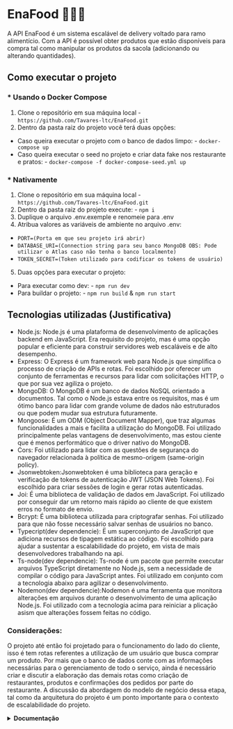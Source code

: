 #  EnaFood :motor_scooter::hotdog::fries:

A API EnaFood é um sistema escalável de delivery voltado para ramo alimentício. Com a API é possível obter produtos que estão disponíveis para compra tal como manipular os produtos da sacola (adicionando ou alterando quantidades).

## Como executar o projeto

### * Usando o Docker Compose

1. Clone o repositório em sua máquina local  -  `https://github.com/Tavares-ltc/EnaFood.git`
2. Dentro da pasta raiz do projeto você terá duas opções:
  * Caso queira executar o projeto com o banco de dados limpo: -  `docker-compose up`
  * Caso queira executar o seed no projeto e criar data fake nos restaurante e pratos: - `docker-compose -f docker-compose-seed.yml up`

### * Nativamente

1. Clone o repositório em sua máquina local  -  `https://github.com/Tavares-ltc/EnaFood.git`
2. Dentro da pasta raiz do projeto execute: -  `npm i`
3. Duplique o arquivo .env.exemple e renomeie para .env
4. Atribua valores as variáveis de ambiente no arquivo .env:
  - `PORT=(Porta em que seu projeto irá abrir)`
  - `DATABASE_URI=(Connection string para seu banco MongoDB OBS: Pode utilizar o Atlas caso não tenha o banco localmente)`
  - `TOKEN_SECRET=(Token utilizado para codificar os tokens de usuário)`
5. Duas opções para executar o projeto:
* Para executar como dev: - `npm run dev`
* Para buildar o projeto: - `npm run build` & `npm run start`

## Tecnologias utilizadas (Justificativa)


- Node.js: Node.js é uma plataforma de desenvolvimento de aplicações backend em JavaScript. Era requisito do projeto, mas é uma opção popular e eficiente para construir servidores web escaláveis e de alto desempenho. 
- Express: O Express é um framework web para Node.js que simplifica o processo de criação de APIs e rotas. Foi escolhido por oferecer um conjunto de ferramentas e recursos para lidar com solicitações HTTP, o que por sua vez agiliza o projeto.
- MongoDB: O MongoDB é um banco de dados NoSQL orientado a documentos. Tal como o Node.js estava entre os requisitos, mas é um ótimo banco para lidar com grande volume de dados não estruturados ou que podem mudar sua estrutura futuramente. 
- Mongoose: É um ODM (Object Document Mapper), que traz algumas funcionalidades a mais e facilita a utilização do MongoDB. Foi utilizado principalmente pelas vantagens de desenvolvimento, mas estou ciente que é menos performático que o driver nativo do MongoDB.
- Cors: Foi utilizado para lidar com as questões de segurança do navegador relacionada à política de mesmo-origem (same-origin policy).
- Jsonwebtoken:Jsonwebtoken é uma biblioteca para geração e verificação de tokens de autenticação JWT (JSON Web Tokens). Foi escolhido para criar sessões de login e gerar rotas autenticadas.
- Joi: É uma biblioteca de validação de dados em JavaScript. Foi utilizado por conseguir dar um retorno mais rápido ao cliente de que existem erros no formato de envio.
- Bcrypt: É uma biblioteca utilizada para criptografar senhas. Foi utilizado para que não fosse necessário salvar senhas de usuários no banco.
- Typecript(dev dependencie): Ë um superconjunto de JavaScript que adiciona recursos de tipagem estática ao código. Foi escolhido para ajudar a sustentar a escalabilidade do projeto, em vista de mais desenvolvedores trabalhando na api.
- Ts-node(dev dependencie): Ts-node é um pacote que permite executar arquivos TypeScript diretamente no Node.js, sem a necessidade de compilar o código para JavaScript antes. Foi utilizado em conjunto com a tecnologia abaixo para agilizar o desenvolvimento.
- Nodemon(dev dependencie):Nodemon é uma ferramenta que monitora alterações em arquivos durante o desenvolvimento de uma aplicação Node.js. Foi utilizado com a tecnologia acima para reiniciar a plicação asism que alterações fossem feitas no código.

### Considerações: 

O projeto até então foi projetado para o funcionamento do lado do cliente, isso é tem rotas referentes a utilização de um usuário que busca comprar um produto. Por mais que o banco de dados conte com as informações necessárias para o gerenciamento de todo o serviço, ainda é necessário criar e discutir a elaboração das demais rotas como criação de restaurantes, produtos e confirmações dos pedidos por parte do restaurante. A discussão da abordagem do modelo de negócio dessa etapa, tal como da arquitetura do projeto é um ponto importante para o contexto de escalabilidade do projeto.
</br>

<details>

<summary><strong>Documentação</strong></summary>

## Usuários

### Cria um usuário


```http
  POST /signup
```

- Request Body

```
{
  "name": "username"
  "email": "user@email.com",
  "password": "12345678",
  "phone"?: "5500123456789", 
  "address":[{
  state: "State",
  city: "City",
  street: "Street, number"
  zip: "zip code"
  complement?: "complement if necessary"
  }]
}
```
  OBS: A chave "address" representa um conjunto de endereços preferidos do usuário, a ideia é que ao final de um pedido, escolha um dos endereços aqui adicionados.

- Response

```
Created
```

### Faz o login

```http
  POST /signin
```

- Request Body

```
{
  "email": "user@email.com",
  "password": "12345678"
}
```

- Response

```
{
  "token": "JWT token"
}
```
  
 OBS: Esse token, deverá ser enviado nas rotas autenticadas por meio de headers no formato: "authorization": "Bearer {token}"

### Retorna 50 produtos de uma página

```http
  GET /products?page=1
```

- Response

```
[
  {
    "_id": "codigo id do produto",
		"name": "nome do produto",
		"description": "descrição do produto",
		"category": "categoria",
		"image": "endereço de imagem",
		"price": 7028,
		"restaurant_id": "codigo id do restaurante",
		"__v": 0
  }
]
```
  OBS: O preço é armazenado *100 para evitar o uso de decimais.
  
  
  ### Retorna 50 produtos de uma página filtrando por uma categoria

```http
  GET /products/:category?page=1
``` 

- Response

```
[
  {
    "_id": "codigo id do produto",
		"name": "nome do produto",
		"description": "descrição do produto",
		"category": "categoria",
		"image": "endereço de imagem",
		"price": 7028,
		"restaurant_id": "codigo id do restaurante",
		"__v": 0
  }
]
```
  OBS: O preço é armazenado *100 para evitar o uso de decimais.


### Cria um pedido - (rota autenticada)

```http
  POST /order
```

- Request Body

```
{
	"products": [
		{
			"product_id": "codigo id do produto",
			"amount": 4
		},
{
			"product_id": "codigo id do produto",
			"amount": 2
		}
	],
"payment_method": "forma de pagamento",
"delivery_address": {
	"state": "Estado",
  "city": "Cidade",
	"street": "Rua, numero",
  "zip": "cep"
}
}
```

- Response

```
{
	"user_id": "codigo id do usuario",
	"products": [
		{
			"product_id": "codigo id do produto",
			"amount": 4
		},
		{
			"product_id": "codigo id do produto",
			"amount": 2
		}
	],
	"payment_method": "debit",
	"status": "creating",
	"delivery_address": {
	"state": "Estado",
  "city": "Cidade",
	"street": "Rua, numero",
  "zip": "cep"
},
	"total_price": 198000,
	"_id": "codigo id do pedido",
	"date": "timestamp do pedido",
	"__v": 0
}
```

### Retorna os pedidos de um usuário, 50 por pagina, filtrando por pelo tipo de status (rota autenticada)

```http
  GET /order?page=1&status=creating
```
- Response

```
[
  {
	"user_id": "codigo id do usuario",
	"products": [
		{
			"product_id": "codigo id do produto",
			"amount": 4
		},
		{
			"product_id": "codigo id do produto",
			"amount": 2
		}
	],
	"payment_method": "debit",
	"status": "creating",
	"delivery_address": {
	"state": "Estado",
  "city": "Cidade",
	"street": "Rua, numero",
  "zip": "cep"
},
	"total_price": 198000,
	"_id": "codigo id do pedido",
	"date": "timestamp do pedido",
	"__v": 0
}
]
```

### Modifica um pedido - (rota autenticada)

```http
  PUT /order/:orderId
```

- Request Body

```
{
	"products": [
		{
			"product_id": "codigo id do produto",
			"amount": 4
		},
{
			"product_id": "codigo id do produto",
			"amount": 2
		}
	],
"payment_method": "forma de pagamento",
"delivery_address": {
	"state": "Estado",
  "city": "Cidade",
	"street": "Rua, numero",
  "zip": "cep"
}
}
```

- Response

```
{
	"user_id": "codigo id do usuario",
	"products": [
		{
			"product_id": "codigo id do produto",
			"amount": 4
		},
		{
			"product_id": "codigo id do produto",
			"amount": 2
		}
	],
	"payment_method": "debit",
	"status": "creating",
	"delivery_address": {
	"state": "Estado",
  "city": "Cidade",
	"street": "Rua, numero",
  "zip": "cep"
},
	"total_price": 198000,
	"_id": "codigo id do pedido",
	"date": "timestamp do pedido",
	"__v": 0
}
```

### Muda o status do pedido para "waiting_for_approval", deixando a cargo do restaurante aprovar ou não.

```http
  PATCH /order/:orderId/created
```

- Response

```
{
	"user_id": "codigo id do usuario",
	"products": [
		{
			"product_id": "codigo id do produto",
			"amount": 4
		},
		{
			"product_id": "codigo id do produto",
			"amount": 2
		}
	],
	"payment_method": "debit",
	"status": "waiting_for_approval",
	"delivery_address": {
	"state": "Estado",
  "city": "Cidade",
	"street": "Rua, numero",
  "zip": "cep"
},
	"total_price": 198000,
	"_id": "codigo id do pedido",
	"date": "timestamp do pedido",
	"__v": 0
}
```
</details>
